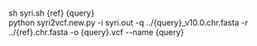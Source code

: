 sh syri.sh {ref} {query}<br>
python syri2vcf.new.py -i syri.out -q ../{query}_v10.0.chr.fasta -r ../{ref}.chr.fasta -o {query}.vcf --name {query}
